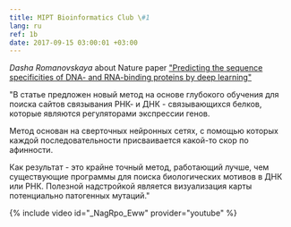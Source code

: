 ```yaml
---
title: MIPT Bioinformatics Club \#1
lang: ru
ref: 1b
date: 2017-09-15 03:00:01 +03:00
---
```


_Dasha Romanovskaya_ about Nature paper ["Predicting the sequence specificities of DNA- and RNA-binding proteins by deep learning"](https://www.nature.com/articles/nbt.3300)

"В статье предложен новый метод на основе глубокого обучения для поиска сайтов связывания РНК- и ДНК - связывающихся белков, которые являются регуляторами экспрессии генов.

Метод основан на сверточных нейронных сетях, с помощью которых каждой последовательности присваивается какой-то скор по афинности.

Как результат - это крайне точный метод, работающий лучше, чем существующие программы для поиска биологических мотивов в ДНК или РНК. Полезной надстройкой является визуализация карты потенциально патогенных мутаций."

{% include video id="_NagRpo_Eww" provider="youtube" %}
